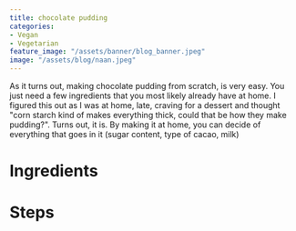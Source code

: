 ```yaml
---
title: chocolate pudding
categories:
- Vegan
- Vegetarian
feature_image: "/assets/banner/blog_banner.jpeg"
image: "/assets/blog/naan.jpeg"
---
```


As it turns out, making chocolate pudding from scratch, is very easy. You just need a few ingredients that you most likely already have at home. I figured this out as I was at home, late, craving for a dessert and thought "corn starch kind of makes everything thick, could that be how they make pudding?". Turns out, it is. By making it at home, you can decide of everything that goes in it (sugar content, type of cacao, milk)

<!-- more -->

# Ingredients

# Steps
